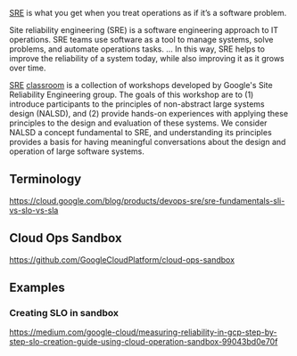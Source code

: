 [SRE](https://sre.google/)  is what you get when you treat operations as if it’s a software problem. 

Site reliability engineering (SRE) is a software engineering approach to IT operations. SRE teams use software as a tool to manage systems, solve problems, and automate operations tasks. ... In this way, SRE helps to improve the reliability of a system today, while also improving it as it grows over time.

[SRE](https://landing.google.com/sre/books/) [classroom](https://sre.google/classroom) is a collection of workshops developed by Google's Site Reliability Engineering group. The goals of this workshop are to (1) introduce participants to the principles of non-abstract large systems design (NALSD), and (2) provide hands-on experiences with applying these principles to the design and evaluation of these systems. We consider NALSD a concept fundamental to SRE, and understanding its principles provides a basis for having meaningful conversations about the design and operation of large software systems.

## Terminology

https://cloud.google.com/blog/products/devops-sre/sre-fundamentals-sli-vs-slo-vs-sla

## Cloud Ops Sandbox

https://github.com/GoogleCloudPlatform/cloud-ops-sandbox

## Examples

### Creating SLO in sandbox
https://medium.com/google-cloud/measuring-reliability-in-gcp-step-by-step-slo-creation-guide-using-cloud-operation-sandbox-99043bd0e70f
